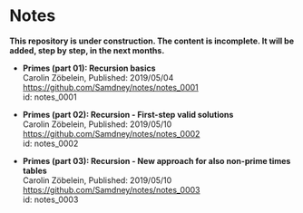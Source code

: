 # Notes

**This repository is under construction. The content is incomplete. It will be added, step by step, in the next months.**    

* **Primes (part 01): Recursion basics**  
Carolin Zöbelein, Published: 2019/05/04  
https://github.com/Samdney/notes/notes_0001   
id: notes_0001  

* **Primes (part 02): Recursion - First-step valid solutions**  
Carolin Zöbelein, Published: 2019/05/10  
https://github.com/Samdney/notes/notes_0002   
id: notes_0002  

* **Primes (part 03): Recursion - New approach for also non-prime times tables**  
Carolin Zöbelein, Published: 2019/05/10  
https://github.com/Samdney/notes/notes_0003   
id: notes_0003  




